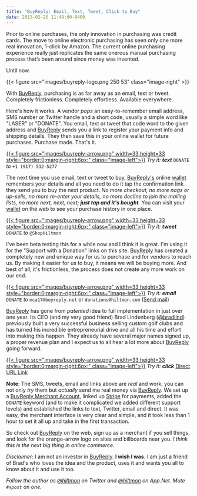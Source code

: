 ```yaml
---
title: "BuyReply: Email, Text, Tweet, Click to Buy"
date: 2013-02-26 11:48:00-0400
---
```


Prior to online purchases, the only innovation in purchasing was credit cards. The move to online electronic purchasing has seen only one more real innovation, 1-click by Amazon. The current online purchasing experience really just replicates the same onerous manual purchasing process that’s been around since money was invented.

Until now.

{{< figure src="images/buyreply-logo.png 250 53" class="image-right" >}}

With [BuyReply](http://www.buyreply.com/), purchasing is as far away as an email, text or tweet. Completely frictionless. Completely effortless. Available everywhere.

Here's how it works. A vendor *pops* an easy-to-remember email address, SMS number or Twitter handle and a short code, usually a simple word like "LASER" or "DONATE". You email, text or tweet that code word to the given address and [BuyReply](http://www.buyreply.com/) sends you a link to register your payment info and shipping details. They then save this in your online wallet for future purchases. Purchase made. That's it.

<a href="https://secure.buyreply.net/Order/MicroCart/hiltmon?DONATE=1" target="_blank">{{< figure src="images/buyreply-arrow.png" width=33 height=33 style="border:0;margin-right:6px;" class="image-left">}}</a> *Try it: **text*** `DONATE` *to* `+1 (917) 512-5277`

The next time you use email, text or tweet to buy, [BuyReply's](http://www.buyreply.com/) online [wallet](http://www.buyreply.com/wallet) remembers your details and all you need to do it tap the confirmation link they send you to buy the next product. *No more checkout, no more nags or up-sells, no more re-enter your details, no more decline to join the mailing lists, no more next, next, next; **just tap and it's bought**.* You can visit your [wallet](http://www.buyreply.com/wallet) on the web to see your purchase history in one place.

<a href="https://secure.buyreply.net/Order/MicroCart/hiltmon?DONATE=1" target="_blank">{{< figure src="images/buyreply-arrow.png" width=33 height=33 style="border:0;margin-right:6px;" class="image-left">}}</a> *Try it: **tweet*** `DONATE` *to* `@ShopHiltmon`

I've been beta testing this for a while now and I think it is great. I'm using it for the "Support with a Donation" links on this site. [BuyReply](http://www.buyreply.com/) has created a completely new and unique way for us to purchase and for vendors to reach us. By making it easier for us to buy, it means we will be buying more. And best of all, it's frictionless, the process does not create any more work on our end.

<a href="https://secure.buyreply.net/Order/MicroCart/hiltmon?DONATE=1" target="_blank">{{< figure src="images/buyreply-arrow.png" width=33 height=33 style="border:0;margin-right:6px;" class="image-left">}}</a> *Try it: **email*** `DONATE` *to* `mca17@buyreply.net` or `donations@hiltmon.com` (<a href="mailto:mca17@buyreply.net?subject=DONATE">Send mail</a>)

[BuyReply](http://www.buyreply.com/) has gone from *patented* idea to full implementation in just over one year. Its CEO (and my very good friend) Brad Lindenberg ([@bradlind](https://twitter.com/bradlind)) previously built a very successful business selling custom golf clubs and has turned his incredible entrepreneurial drive and all his time and effort into making this happen. They already have several major names signed up, a proper revenue plan and I expect us to all hear a lot more about [BuyReply](http://www.buyreply.com/) going forward.

<a href="https://secure.buyreply.net/Order/MicroCart/hiltmon?DONATE=1" target="_blank">{{< figure src="images/buyreply-arrow.png" width=33 height=33 style="border:0;margin-right:6px;" class="image-left">}}</a> *Try it: **click*** <a href="https://secure.buyreply.net/Order/MicroCart/hiltmon?DONATE=1" target="_blank">Direct URL Link</a>

**Note**: The SMS, tweets, email and links above are *real* and work, you can not only *try* them but *actually* send me real money via [BuyReply](http://www.buyreply.com/). We set up a [BuyReply Merchant Account](http://www.buyreply.com/merchant), linked up [Stripe](http://www.stripe.com) for payments, added the `DONATE` keyword (and to make it complicated we added different support levels) and established the links to text, Twitter, email and direct. It was easy, the merchant interface is very clear and simple, and it took less than 1 hour to set it all up and take in the first transaction.

So check out [BuyReply](http://www.buyreply.com/) on the web, sign up as a merchant if you sell things, and look for the orange-arrow logo on sites and billboards near you. *I think this is the next big thing in online commerce.*

<span class="light">*Disclaimer*: I am not an investor in [BuyReply](http://www.buyreply.com/). **I wish I was.** I am just a friend of Brad's who loves the idea and the product, uses it and wants you all to know about it and use it too.</span>

*Follow the author as [@hiltmon](https://twitter.com/hiltmon) on Twitter and [@hiltmon](http://alpha.app.net/hiltmon) on App.Net. Mute `#xpost` on one.*
